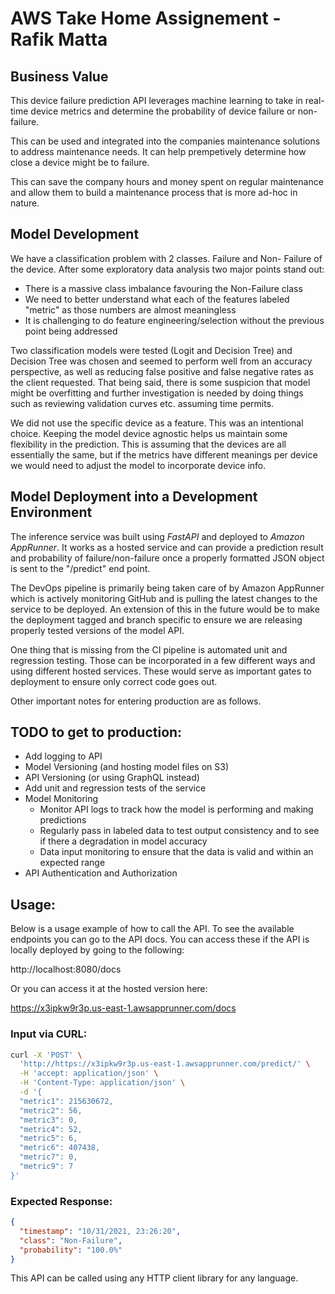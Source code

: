 # AWS Take Home Assignement - Rafik Matta

## Business Value

This device failure prediction API leverages machine learning to take in real-time device metrics and determine the probability of 
device failure or non-failure.

This can be used and integrated into the companies maintenance solutions to address maintenance needs. It can help prempetively determine
how close a device might be to failure. 

This can save the company hours and money spent on regular maintenance and allow them to build a maintenance process that is more 
ad-hoc in nature. 

## Model Development

We have a classification problem with 2 classes. Failure and Non- Failure of the device. After some exploratory data analysis 
two major points stand out:
- There is a massive class imbalance favouring the Non-Failure class
- We need to better understand what each of the features labeled "metric" as those numbers are almost meaningless
- It is challenging to do feature engineering/selection without the previous point being addressed

Two classification models were tested (Logit and Decision Tree) and Decision Tree was chosen and seemed to perform well from an accuracy perspective, as well as reducing 
false positive and false negative rates as the client requested. That being said, there is some suspicion that model might be 
overfitting and further investigation is needed by doing things such as reviewing validation curves etc. assuming time permits.

We did not use the specific device as a feature. This was an intentional choice. Keeping the model device agnostic helps 
us maintain some flexibility in the prediction. This is assuming that the devices are all essentially the same, but if the metrics
have different meanings per device we would need to adjust the model to incorporate device info.

## Model Deployment into a Development Environment

The inference service was built using *FastAPI* and deployed to *Amazon AppRunner*. It works as a hosted service and can provide a prediction result and probability
of failure/non-failure once a properly formatted JSON object is sent to the "/predict" end point.

The DevOps pipeline is primarily being taken care of by Amazon AppRunner which is actively monitoring GitHub and 
is pulling the latest changes to the service to be deployed. An extension of this in the future would be to make the deployment tagged
and branch specific to ensure we are releasing properly tested versions of the model API.

One thing that is missing from the CI pipeline is automated unit and regression testing. Those can be incorporated in a few different ways
and using different hosted services. These would serve as important gates to deployment to ensure only correct code goes out.

Other important notes for entering production are as follows. 

## TODO to get to production:
- Add logging to API
- Model Versioning (and hosting model files on S3)
- API Versioning (or using GraphQL instead)
- Add unit and regression tests of the service
- Model Monitoring 
    - Monitor API logs to track how the model is performing and making predictions
    - Regularly pass in labeled data to test output consistency and to see if there a degradation in model accuracy
    - Data input monitoring to ensure that the data is valid and within an expected range
- API Authentication and Authorization
    
## Usage:

Below is a usage example of how to call the API. To see the available endpoints you can go to the API docs. You can access these if the API
is locally deployed by going to the following:

http://localhost:8080/docs

Or you can access it at the hosted version here:

https://x3ipkw9r3p.us-east-1.awsapprunner.com/docs

### Input via CURL:
```sh
curl -X 'POST' \
  'http://https://x3ipkw9r3p.us-east-1.awsapprunner.com/predict/' \
  -H 'accept: application/json' \
  -H 'Content-Type: application/json' \
  -d '{
  "metric1": 215630672,
  "metric2": 56,
  "metric3": 0,
  "metric4": 52,
  "metric5": 6,
  "metric6": 407438,
  "metric7": 0,
  "metric9": 7
}'
```

### Expected Response:
```json
{
  "timestamp": "10/31/2021, 23:26:20",
  "class": "Non-Failure",
  "probability": "100.0%"
}
```

This API can be called using any HTTP client library for any language. 